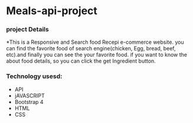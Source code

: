 # Meals-api-project
### project Details

*This is a Responsive and Search food Recepi e-commerce website. you can find the favorite food of search engine(chicken, Egg, bread, beef, etc).and finally you can see the your favorite food. if you want to know the about food details, so you can click the get Ingredient button.

### Technology usesd:
- API
- jAVASCRIPT
- Bootstrap 4
- HTML
- CSS

